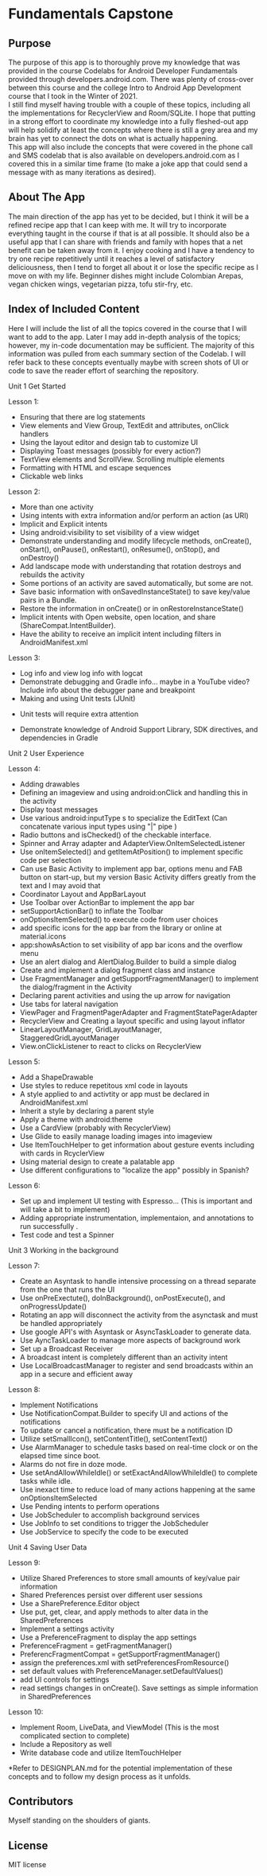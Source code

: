 # Fundamentals Capstone

## **Purpose**

The purpose of this app is to thoroughly prove my knowledge that was provided in the course Codelabs for Android Developer Fundamentals provided through developers.android.com. There was plenty of cross-over between this course and the college Intro to Android App Development course that I took in the Winter of 2021.  
I still find myself having trouble with a couple of these topics, including all the implementations for RecyclerView and Room/SQLite. I hope that putting in a strong effort to coordinate my knowledge into a fully fleshed-out app will help solidify at least the concepts where there is still a grey area and my brain has yet to connect the dots on what is actually happening.  
This app will also include the concepts that were covered in the phone call and SMS codelab that is also available on developers.android.com as I covered this in a similar time frame (to make a joke app that could send a message with as many iterations as desired).

## **About The App**

The main direction of the app has yet to be decided, but I think it will be a refined recipe app that I can keep with me. It will try to incorporate everything taught in the course if that is at all possible. It should also be a useful app that I can share with friends and family with hopes that a net benefit can be taken away from it. I enjoy cooking and I have a tendency to try one recipe repetitively until it reaches a level of satisfactory deliciousness, then I tend to forget all about it or lose the specific recipe as I move on with my life. Beginner dishes might include Colombian Arepas, vegan chicken wings, vegetarian pizza, tofu stir-fry, etc.

## **Index of Included Content**

Here I will include the list of all the topics covered in the course that I will want to add to the app. Later I may add in-depth analysis of the topics; however, my in-code documentation may be sufficient. The majority of this information was pulled from each summary section of the Codelab. I will refer back to these concepts eventually maybe with screen shots of UI or code to save the reader effort of searching the repository.

Unit 1 Get Started

Lesson 1:

- Ensuring that there are log statements
- View elements and View Group, TextEdit and attributes, onClick handlers
- Using the layout editor and design tab to customize UI
- Displaying Toast messages (possibly for every action?)
- TextView elements and ScrollView. Scrolling multiple elements
- Formatting with HTML and escape sequences
- Clickable web links

Lesson 2:

- More than one activity
- Using intents with extra information and/or perform an action (as URI)
- Implicit and Explicit intents
- Using android:visibility to set visibility of a view widget
- Demonstrate understanding and modify lifecycle methods, onCreate(), onStart(), onPause(), onRestart(), onResume(), onStop(), and onDestroy()
- Add landscape mode with understanding that rotation destroys and rebuilds the activity
- Some portions of an activity are saved automatically, but some are not.
- Save basic information with onSavedInstanceState() to save key/value pairs in a Bundle.
- Restore the information in onCreate() or in onRestoreInstanceState()
- Implicit intents with Open website, open location, and share (ShareCompat.IntentBuilder).
- Have the ability to receive an implicit intent including filters in AndroidManifest.xml

Lesson 3:

- Log info and view log info with logcat
- Demonstrate debugging and Gradle info... maybe in a YouTube video? Include info about the debugger pane and breakpoint
- Making and using Unit tests (JUnit)
* Unit tests will require extra attention
- Demonstrate knowledge of Android Support Library, SDK directives, and dependencies in Gradle

Unit 2 User Experience

Lesson 4:

- Adding drawables
- Defining an imageview and using android:onClick and handling this in the activity
- Display toast messages
- Use various android:inputType s to specialize the EditText (Can concatenate various input types using "|" pipe )
- Radio buttons and isChecked() of the checkable interface.
- Spinner and Array adapter and AdapterView.OnItemSelectedListener
- Use onItemSelected() and getItemAtPosition() to implement specific code per selection
- Can use Basic Activity to implement app bar, options menu and FAB button on start-up, but my version Basic Activity differs greatly from the text and I may avoid that
- Coordinator Layout and AppBarLayout
- Use Toolbar over ActionBar  to implement the app bar
- setSupportActionBar() to inflate the Toolbar
- onOptionsItemSelected() to execute code from user choices
- add specific icons for the app bar from the library or online at material.icons
- app:showAsAction to set visibility of app bar icons and the overflow menu
- Use an alert dialog  and AlertDialog.Builder to build a simple dialog
- Create and implement a dialog fragment class and instance
- Use FragmentManager and getSupportFragmentManager() to implement the dialog/fragment in the Activity
- Declaring parent activities and using the up arrow for navigation
- Use tabs for lateral navigation
- ViewPager and FragmentPagerAdapter and FragmentStatePagerAdapter
- RecyclerView and Creating a layout specific and using layout inflator
- LinearLayoutManager, GridLayoutManager, StaggeredGridLayoutManager
- View.onClickListener to react to clicks on RecyclerView

Lesson 5:

- Add a ShapeDrawable
- Use styles to reduce repetitous xml code in layouts
- A style applied to and activtity or app must be declared in AndroidManifest.xml
- Inherit a style by declaring a parent style
- Apply a theme with android:theme
- Use a CardView (probably with RecyclerView)
- Use Glide to easily manage loading images into imageview
- Use ItemTouchHelper to get information about gesture events including with cards in RcyclerView
- Using material design to create a palatable app
- Use different configurations to "localize the app" possibly in Spanish?

Lesson 6:

- Set up and implement UI testing with Espresso... (This is important and will take a bit to implement)
- Adding appropriate instrumentation, implementaion, and annotations to run successfully .
- Test code and test a Spinner

Unit 3 Working in the background

Lesson 7:

- Create an Asyntask to handle intensive processing on a thread separate from the one that runs the UI
- Use onPreExectute(), doInBackground(), onPostExecute(), and onProgressUpdate()
- Rotating an app will disconnect the activity from the asynctask and must be handled appropriately
- Use google API's with Asyntask or AsyncTaskLoader to generate data.
- Use AyncTaskLoader to manage more aspects of background work
- Set up a Broadcast Receiver
- A broadcast intent is completely different than an activity intent
- Use LocalBroadcastManager to register and send broadcasts within an app in a secure and efficient away

Lesson 8:

- Implement Notifications
- Use NotificationCompat.Builder to specify UI and actions of the notifications
- To update or cancel a notification, there must be a notification ID
- Utilize setSmallIcon(), setContentTitle(), setContentText()
- Use AlarmManager to schedule tasks based on real-time clock or on the elapsed time since boot.
- Alarms do not fire in doze mode.
- Use setAndAllowWhileIdle() or setExactAndAllowWhileIdle() to complete tasks while idle.
- Use inexact time to reduce load of many actions happening at the same onOptionsItemSelected
- Use Pending intents to perform operations
- Use JobScheduler to accomplish background services
- Use JobInfo to set conditions to trigger the JobScheduler
- Use JobService to specify the code to be executed

Unit 4 Saving User Data

Lesson 9:

- Utilize Shared Preferences to store small amounts of key/value pair information
- Shared Preferences persist over different user sessions
- Use a SharePreference.Editor object
- Use put, get, clear, and apply methods to alter data in the SharedPreferences
- Implement a settings activity
- Use a PreferenceFragment to display the app settings
- PreferenceFragment = getFragmentManager()
- PreferencFragmentCompat = getSupportFragmentManager()
- assign the preferences.xml with setPreferencesFromResource()
- set default values with PreferenceManager.setDefaultValues()
- add UI controls for settings
- read settings changes in onCreate(). Save settings as simple information in SharedPreferences

Lesson 10:

- Implement Room, LiveData, and ViewModel (This is the most complicated section to complete)
- Include a Repository as well
- Write database code and utilize ItemTouchHelper

*Refer to DESIGNPLAN.md for the potential implementation of these concepts and to follow my design process as it unfolds.


## **Contributors**

Myself standing on the shoulders of giants.


## **License**
MIT license
